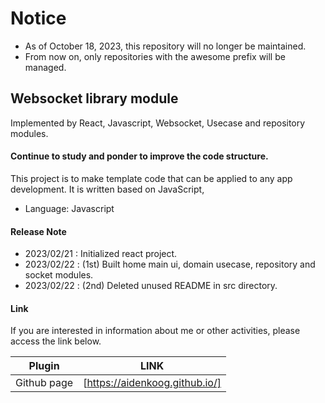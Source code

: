 # Notice
- As of October 18, 2023, this repository will no longer be maintained.
- From now on, only repositories with the awesome prefix will be managed.

## Websocket library module

Implemented by React, Javascript, Websocket, Usecase and repository modules.

#### Continue to study and ponder to improve the code structure.

This project is to make template code that can be applied to any app development.
It is written based on JavaScript,

- Language: Javascript

#### Release Note

- 2023/02/21 : Initialized react project.
- 2023/02/22 : (1st) Built home main ui, domain usecase, repository and socket modules.
- 2023/02/22 : (2nd) Deleted unused README in src directory.

#### Link

If you are interested in information about me or other activities, please access the link below.

| Plugin      | LINK                                     |
| ----------- | ---------------------------------------- |
| Github page | [https://aidenkoog.github.io/] |
